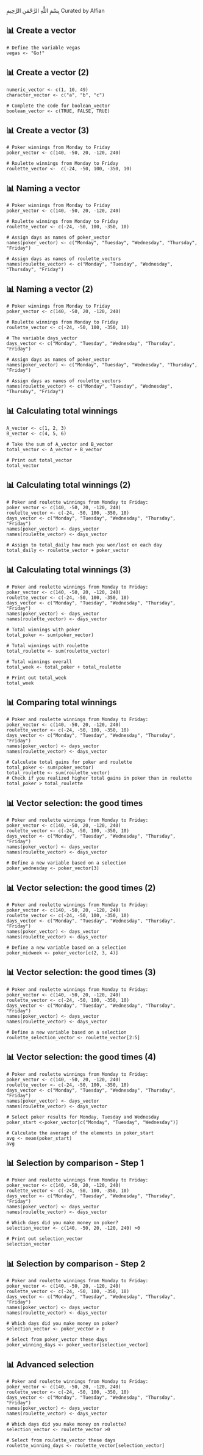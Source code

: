 بِسْمِ اللَّهِ الرَّحْمَنِ الرَّحِيمِ
Curated by Alfian

## 📊 Create a vector ##
    # Define the variable vegas
    vegas <- "Go!"

## 📊 Create a vector (2) ##
    numeric_vector <- c(1, 10, 49)
    character_vector <- c("a", "b", "c")

    # Complete the code for boolean_vector
    boolean_vector <- c(TRUE, FALSE, TRUE)

## 📊 Create a vector (3) ##
    # Poker winnings from Monday to Friday
    poker_vector <- c(140, -50, 20, -120, 240)

    # Roulette winnings from Monday to Friday
    roulette_vector <-  c(-24, -50, 100, -350, 10)

## 📊 Naming a vector ##
    # Poker winnings from Monday to Friday
    poker_vector <- c(140, -50, 20, -120, 240)

    # Roulette winnings from Monday to Friday
    roulette_vector <- c(-24, -50, 100, -350, 10)

    # Assign days as names of poker_vector
    names(poker_vector) <- c("Monday", "Tuesday", "Wednesday", "Thursday", "Friday")

    # Assign days as names of roulette_vectors
    names(roulette_vector) <- c("Monday", "Tuesday", "Wednesday", "Thursday", "Friday")

## 📊 Naming a vector (2) ##
    # Poker winnings from Monday to Friday
    poker_vector <- c(140, -50, 20, -120, 240)

    # Roulette winnings from Monday to Friday
    roulette_vector <- c(-24, -50, 100, -350, 10)

    # The variable days_vector
    days_vector <- c("Monday", "Tuesday", "Wednesday", "Thursday", "Friday")
    
    # Assign days as names of poker_vector
    names(poker_vector) <- c("Monday", "Tuesday", "Wednesday", "Thursday", "Friday")

    # Assign days as names of roulette_vectors
    names(roulette_vector) <- c("Monday", "Tuesday", "Wednesday", "Thursday", "Friday")

## 📊 Calculating total winnings ##
    A_vector <- c(1, 2, 3)
    B_vector <- c(4, 5, 6)

    # Take the sum of A_vector and B_vector
    total_vector <- A_vector + B_vector
    
    # Print out total_vector
    total_vector

## 📊 Calculating total winnings (2) ##
    # Poker and roulette winnings from Monday to Friday:
    poker_vector <- c(140, -50, 20, -120, 240)
    roulette_vector <- c(-24, -50, 100, -350, 10)
    days_vector <- c("Monday", "Tuesday", "Wednesday", "Thursday", "Friday")
    names(poker_vector) <- days_vector
    names(roulette_vector) <- days_vector

    # Assign to total_daily how much you won/lost on each day
    total_daily <- roulette_vector + poker_vector

## 📊 Calculating total winnings (3) ##
    # Poker and roulette winnings from Monday to Friday:
    poker_vector <- c(140, -50, 20, -120, 240)
    roulette_vector <- c(-24, -50, 100, -350, 10)
    days_vector <- c("Monday", "Tuesday", "Wednesday", "Thursday", "Friday")
    names(poker_vector) <- days_vector
    names(roulette_vector) <- days_vector

    # Total winnings with poker
    total_poker <- sum(poker_vector)

    # Total winnings with roulette
    total_roulette <- sum(roulette_vector)

    # Total winnings overall
    total_week <- total_poker + total_roulette

    # Print out total_week
    total_week

## 📊 Comparing total winnings ##
    # Poker and roulette winnings from Monday to Friday:
    poker_vector <- c(140, -50, 20, -120, 240)
    roulette_vector <- c(-24, -50, 100, -350, 10)
    days_vector <- c("Monday", "Tuesday", "Wednesday", "Thursday", "Friday")
    names(poker_vector) <- days_vector
    names(roulette_vector) <- days_vector

    # Calculate total gains for poker and roulette
    total_poker <- sum(poker_vector)
    total_roulette <- sum(roulette_vector)
    # Check if you realized higher total gains in poker than in roulette 
    total_poker > total_roulette

## 📊 Vector selection: the good times ##
    # Poker and roulette winnings from Monday to Friday:
    poker_vector <- c(140, -50, 20, -120, 240)
    roulette_vector <- c(-24, -50, 100, -350, 10)
    days_vector <- c("Monday", "Tuesday", "Wednesday", "Thursday", "Friday")
    names(poker_vector) <- days_vector
    names(roulette_vector) <- days_vector

    # Define a new variable based on a selection
    poker_wednesday <- poker_vector[3]

## 📊 Vector selection: the good times (2) ##
    # Poker and roulette winnings from Monday to Friday:
    poker_vector <- c(140, -50, 20, -120, 240)
    roulette_vector <- c(-24, -50, 100, -350, 10)
    days_vector <- c("Monday", "Tuesday", "Wednesday", "Thursday", "Friday")
    names(poker_vector) <- days_vector
    names(roulette_vector) <- days_vector

    # Define a new variable based on a selection
    poker_midweek <- poker_vector[c(2, 3, 4)]

## 📊 Vector selection: the good times (3) ##
    # Poker and roulette winnings from Monday to Friday:
    poker_vector <- c(140, -50, 20, -120, 240)
    roulette_vector <- c(-24, -50, 100, -350, 10)
    days_vector <- c("Monday", "Tuesday", "Wednesday", "Thursday", "Friday")
    names(poker_vector) <- days_vector
    names(roulette_vector) <- days_vector

    # Define a new variable based on a selection
    roulette_selection_vector <- roulette_vector[2:5]

## 📊 Vector selection: the good times (4) ##
    # Poker and roulette winnings from Monday to Friday:
    poker_vector <- c(140, -50, 20, -120, 240)
    roulette_vector <- c(-24, -50, 100, -350, 10)
    days_vector <- c("Monday", "Tuesday", "Wednesday", "Thursday", "Friday")
    names(poker_vector) <- days_vector
    names(roulette_vector) <- days_vector

    # Select poker results for Monday, Tuesday and Wednesday
    poker_start <-poker_vector[c("Monday", "Tuesday", "Wednesday")] 
    
    # Calculate the average of the elements in poker_start
    avg <- mean(poker_start)
    avg

## 📊 Selection by comparison - Step 1 ##
    # Poker and roulette winnings from Monday to Friday:
    poker_vector <- c(140, -50, 20, -120, 240)
    roulette_vector <- c(-24, -50, 100, -350, 10)
    days_vector <- c("Monday", "Tuesday", "Wednesday", "Thursday", "Friday")
    names(poker_vector) <- days_vector
    names(roulette_vector) <- days_vector

    # Which days did you make money on poker?
    selection_vector <- c(140, -50, 20, -120, 240) >0
    
    # Print out selection_vector
    selection_vector

## 📊 Selection by comparison - Step 2 ##
    # Poker and roulette winnings from Monday to Friday:
    poker_vector <- c(140, -50, 20, -120, 240)
    roulette_vector <- c(-24, -50, 100, -350, 10)
    days_vector <- c("Monday", "Tuesday", "Wednesday", "Thursday", "Friday")
    names(poker_vector) <- days_vector
    names(roulette_vector) <- days_vector

    # Which days did you make money on poker?
    selection_vector <- poker_vector > 0

    # Select from poker_vector these days
    poker_winning_days <- poker_vector[selection_vector]

## 📊 Advanced selection ##
    # Poker and roulette winnings from Monday to Friday:
    poker_vector <- c(140, -50, 20, -120, 240)
    roulette_vector <- c(-24, -50, 100, -350, 10)
    days_vector <- c("Monday", "Tuesday", "Wednesday", "Thursday", "Friday")
    names(poker_vector) <- days_vector
    names(roulette_vector) <- days_vector

    # Which days did you make money on roulette?
    selection_vector <- roulette_vector >0

    # Select from roulette_vector these days
    roulette_winning_days <- roulette_vector[selection_vector] 